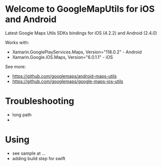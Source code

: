 # Welcome to GoogleMapUtils for iOS and Android
Latest Google Maps Utils SDKs bindings for iOS (4.2.2) and Android (2.4.0)

Works with:
- Xamarin.GooglePlayServices.Maps, Version="118.0.2" - Android
- Xamarin.Google.iOS.Maps, Version="6.0.1.1" - iOS

See more: 
- https://github.com/googlemaps/android-maps-utils
- https://github.com/googlemaps/google-maps-ios-utils

# Troubleshooting 
- long path
- 

# Using
- see sample at ...
- adding build step for swift

